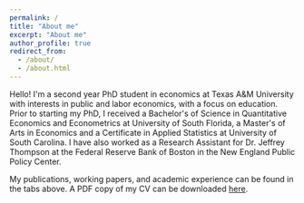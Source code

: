 ```yaml
---
permalink: /
title: "About me"
excerpt: "About me"
author_profile: true
redirect_from: 
  - /about/
  - /about.html
---
```


Hello! I'm a second year PhD student in economics at Texas A&M University with interests in public and labor economics, with a focus on education. Prior to starting my PhD, I received a Bachelor's of Science in Quantitative Economics and Econometrics at University of South Florida, a Master's of Arts in Economics and a Certificate in Applied Statistics at University of South Carolina. I have also worked as a Research Assistant for Dr. Jeffrey Thompson at the Federal Reserve Bank of Boston in the New England Public Policy Center.

My publications, working papers, and academic experience can be found in the tabs above. A PDF copy of my CV can be downloaded [here](http://melissa-gentry.github.io/files/Gentry_CV_122022.pdf). 
